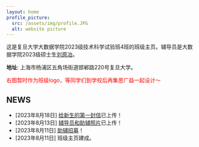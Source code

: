 ```yaml
---
layout: home
profile_picture:
  src: /assets/img/profile.JPG
  alt: website picture
---
```


<p>
这是复旦大学大数据学院2023级技术科学试验班4班的班级主页。辅导员是大数据学院2023级硕士生<a href="https://henrylau7.github.io/">刘原冶</a>。
  
</p>

**地址**: 上海市杨浦区五角场街道邯郸路220号复旦大学。

<a style="color: red">右图暂时作为班级logo，等同学们到学校后再集思广益一起设计～</a>


## NEWS
* [2023年8月18日] <a href="./2023/08/18/First_Letter">给新生的第一封信</a>已上传！
* [2023年8月13日] <a href="./member">辅导员和助辅照片</a>已上传！
* [2023年8月11日] <a href="./2023/08/11/wanted">助辅招募</a>！
* [2023年8月11日] 班级主页建成。
